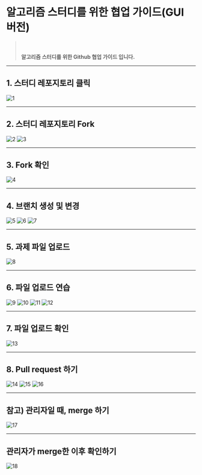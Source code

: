 # 알고리즘 스터디를 위한 협업 가이드(GUI 버전)

><br>
>
> __알고리즘 스터디를 위한 Github 협업 가이드 입니다.__ 
><br>

---
## 1. 스터디 레포지토리 클릭
![1](/img/슬라이드1.PNG)

---
## 2. 스터디 레포지토리 Fork
![2](/img/슬라이드2.PNG)
![3](/img/슬라이드3.PNG)

---
## 3. Fork 확인
![4](/img/슬라이드4.PNG)

---
## 4. 브랜치 생성 및 변경
![5](/img/슬라이드5.PNG)
![6](/img/슬라이드6.PNG)
![7](/img/슬라이드7.PNG)

---
## 5. 과제 파일 업로드
![8](/img/슬라이드8.PNG)

---
## 6. 파일 업로드 연습
![9](/img/슬라이드9.PNG)
![10](/img/슬라이드10.PNG)
![11](/img/슬라이드11.PNG)
![12](/img/슬라이드12.PNG)


---
## 7. 파일 업로드 확인
![13](/img/슬라이드13.PNG)

---
## 8. Pull request 하기
![14](/img/슬라이드14.PNG)
![15](/img/슬라이드15.PNG)
![16](/img/슬라이드16.PNG)

---
## 참고) 관리자일 때, merge 하기
![17](/img/슬라이드17.PNG)

---
## 관리자가 merge한 이후 확인하기
![18](/img/슬라이드18.PNG)
